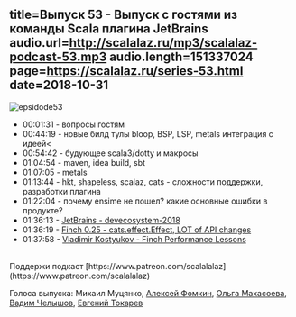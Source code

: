 title=Выпуск 53 - Выпуск с гостями из команды Scala плагина JetBrains
audio.url=http://scalalaz.ru/mp3/scalalaz-podcast-53.mp3
audio.length=151337024
page=https://scalalaz.ru/series-53.html
date=2018-10-31
----

![epsidode53](img/episode53.jpg)

* 00:01:31 - вопросы гостям
* 00:44:19 - новые билд тулы bloop, BSP, LSP, metals интеграция с идеей<
* 00:54:42 - будующее scala3/dotty и макросы
* 01:04:54 - maven, idea build, sbt
* 01:07:05 - metals
* 01:13:44 - hkt, shapeless, scalaz, cats - сложности поддержки, разработки плагина
* 01:22:04 - почему ensime не пошел? какие основные ошибки в продукте?
* 01:36:13 - [JetBrains - devecosystem-2018](https://www.jetbrains.com/research/devecosystem-2018/scala/)
* 01:36:19 - [Finch 0.25 - cats.effect.Effect, LOT of API changes](https://github.com/finagle/finch/releases/tag/v0.25.0) 
* 01:37:58 - [Vladimir Kostyukov - Finch Performance Lessons](https://kostyukov.net/posts/finch-performance-lessons/)

<br/>
Поддержи подкаст [https://www.patreon.com/scalalalaz](https://www.patreon.com/scalalalaz)
<br/>

Голоса выпуска:
Михаил Муцянко,
[Алексей Фомкин](http://github.com/fomkin),
[Ольга Махасоева](https://twitter.com/oli_kitty),
[Вадим Челышов](http://github.com/dos65),
[Евгений Токарев](https://twitter.com/strobegen)
